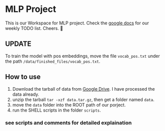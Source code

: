 # MLP Project
This is our Workspace for MLP project. Check the [google docs](https://docs.google.com/document/d/1E2p1h7s7PhCX-CSWkcq4TnxyZOLhmIXH6-iZFe6VzN4/edit?usp=sharing) for our weekly TODO list. Cheers. 🍺

## UPDATE
To train the model with pos embeddings, move the file `vocab_pos.txt` under the path `/data/finished_files/vocab_pos.txt`.

## How to use
1. Download the tarball of data from [Google Drive](https://drive.google.com/file/d/161iKccsFBqHAiuvRU1AP-6x89z07xEqN/view?usp=sharing). I have processed the data already.
2. unzip the tarball `tar -xzf data.tar.gz`, then get a folder named `data`.
3. move the `data` folder into the ROOT path of our porject.
3. run the SHELL scripts in the folder `scripts`.


### see scripts and comments for detailed explaination